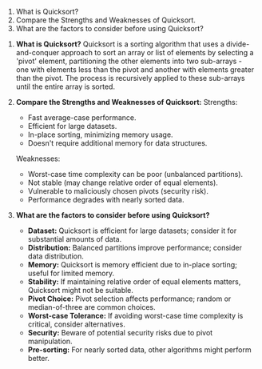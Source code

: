 <!-- Questions -->
1. What is Quicksort?
2. Compare the Strengths and Weaknesses of Quicksort.
3. What are the factors to consider before using Quicksort?

<!-- Answers -->
1. **What is Quicksort?**
   Quicksort is a sorting algorithm that uses a divide-and-conquer approach to sort an array or list of elements by selecting a 'pivot' element, partitioning the other elements into two sub-arrays - one with elements less than the pivot and another with elements greater than the pivot. The process is recursively applied to these sub-arrays until the entire array is sorted.

2. **Compare the Strengths and Weaknesses of Quicksort:**
   Strengths:
   - Fast average-case performance.
   - Efficient for large datasets.
   - In-place sorting, minimizing memory usage.
   - Doesn't require additional memory for data structures.
   
   Weaknesses:
   - Worst-case time complexity can be poor (unbalanced partitions).
   - Not stable (may change relative order of equal elements).
   - Vulnerable to maliciously chosen pivots (security risk).
   - Performance degrades with nearly sorted data.
   
3. **What are the factors to consider before using Quicksort?**
   - **Dataset:** Quicksort is efficient for large datasets; consider it for substantial amounts of data.
   - **Distribution:** Balanced partitions improve performance; consider data distribution.
   - **Memory:** Quicksort is memory efficient due to in-place sorting; useful for limited memory.
   - **Stability:** If maintaining relative order of equal elements matters, Quicksort might not be suitable.
   - **Pivot Choice:** Pivot selection affects performance; random or median-of-three are common choices.
   - **Worst-case Tolerance:** If avoiding worst-case time complexity is critical, consider alternatives.
   - **Security:** Beware of potential security risks due to pivot manipulation.
   - **Pre-sorting:** For nearly sorted data, other algorithms might perform better.
   